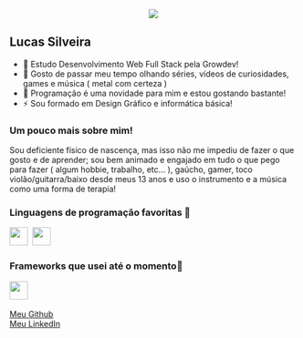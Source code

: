 <p align="center"><img src="https://i.imgur.com/A6bWGFl.gif"/></p>

## Lucas Silveira
- 🔭 Estudo Desenvolvimento Web Full Stack pela Growdev!
- 👯 Gosto de passar meu tempo olhando séries, vídeos de curiosidades, games e música ( metal com certeza )
- 💬 Programação é uma novidade para mim e estou gostando bastante!
- ⚡ Sou formado em Design Gráfico e informática básica!


### Um pouco mais sobre mim!  

Sou deficiente físico de nascença, mas isso não me impediu de fazer o que gosto e de aprender; sou bem animado e engajado em tudo o que pego para fazer ( algum hobbie, trabalho, etc... ), gaúcho, gamer, toco violão/guitarra/baixo desde meus 13 anos e uso o instrumento e a música como uma forma de terapia!

### Linguagens de programação favoritas :scroll:

<img height="32" width="32" src="https://cdn.thekrishna.in/img/icon/javascript.svg" />&nbsp; 
<img height="32" width="32" src="https://cdn.thekrishna.in/img/icon/html5.svg" />&nbsp; 


### Frameworks que usei até o momento:hammer:

<img height="32" width="32" src="https://cdn.thekrishna.in/img/icon/bootstrap.svg" />&nbsp; 

<a href="https://github.com/eusouolukkas">Meu Github</a> <br>
<a href="https://www.linkedin.com/in/lucas-roennau-silveira-b50b05214/">Meu LinkedIn</a>
